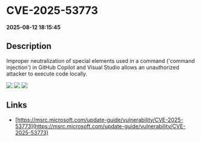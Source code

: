 # CVE-2025-53773

**2025-08-12 18:15:45**

## Description
Improper neutralization of special elements used in a command ('command injection') in GitHub Copilot and Visual Studio allows an unauthorized attacker to execute code locally.

![](https://img.shields.io/static/v1?label=Score&message=7.8&color=red)
![](https://img.shields.io/static/v1?label=Severity&message=HIGH&color=red)
![](https://img.shields.io/static/v1?label=CWE&message=RCE&color=green)

## Links
- [https://msrc.microsoft.com/update-guide/vulnerability/CVE-2025-53773](https://msrc.microsoft.com/update-guide/vulnerability/CVE-2025-53773)

